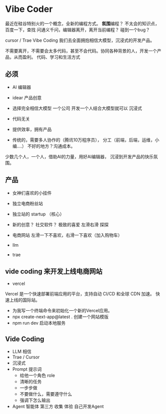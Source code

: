 # Vibe Coder
 最近在硅谷特别火的一个概念，全新的编程方式。
 **氛围**编程？
 不太会的知识点，百度一下，查找
 问通义千问，编辑器离开，离开当前编程？
 碰到一个bug？

 cursor / Trae
 Vibe Coding 我们去全面拥抱相信大模型，沉浸式的开发产品。

 不需要离开，不需要会太多代码，甚至不会代码。协同各种背景的人，开发一个产品，从而盈利。
 代码、学习和生活方式

## 必须
 - AI 编辑器
 - idear 产品创意
 - 选择完全相信大模型
  一个公司 开发一个人结合大模型就可以
  沉浸式
 - 代码无关
 - 提供效率，拥有产品

 - 传统的，需要多人协作的（腾讯10万程序员），
  分工（前端，后端，运维，小编....）
  不好的地方？沟通成本。

  少数几个人，一个人，借助AI的力量，用好AI编辑器，
  沉浸到开发产品的快乐氛围。

  ## 产品
   - 女神们喜欢的小挂件
   - 独立电商粉丝站
   - 独立站的 startup （核心）

   - 新的创意？
     社交软件？ 极致的喜爱
     左滑右滑 探探

   - 电商网站
     左滑一下不喜欢，右滑一下喜欢（加入购物车）

   - llm
   - trae  

   ## vide coding 来开发上线电商网站
- vercel 

Vercel 是一个快速部署前端应用的平台，支持自动 CI/CD 和全球 CDN 加速。
快速上线的国际站。

- 为我写一个终端命令来初始化一个新的Vercel应用。
- npx create-next-app@latest . 创建一个网站模版
- npm run dev 启动本地服务


## Vide Coding
   - LLM 相信
   - Trae / Cursor
   - 沉浸式
   - Prompt 提示词
      - 给他一个角色 role
      - 清晰的任务
      - 一步步做
      - 不要做什么，需要遵守什么
      - 强调下怎么输出 
  - Agent 智能体
    第三方 收集 体验
    自己开发Agent